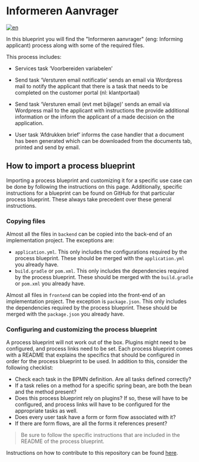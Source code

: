# Informeren Aanvrager

[![en](https://img.shields.io/badge/lang-en-red.svg)](https://github.com/generiekzaakafhandelcomponent/Basisprocessen/blob/feature/informeren-aanvrager/README.md)

In this blueprint you will find the "Informeren aanvrager" (eng: Informing applicant) process along with some of the required files.

This process includes:

* Services task ‘Voorbereiden variabelen’

* Send task ‘Versturen email notificatie’ sends an email via Wordpress mail to notify the applicant that there is a task that needs to be completed on the customer portal (nl: klantportaal)

* Send task ‘Versturen email (evt met bijlage)' sends an email via Wordpress mail to the applicant with instructions the provide additional information or the inform the applicant of a made decision on the application.

* User task ‘Afdrukken brief’ informs the case handler that a document has been generated which can be downloaded from the documents tab, printed and send by email.


## How to import a process blueprint

Importing a process blueprint and customizing it for a specific use case can be done by following the instructions on
this page. Additionally, specific instructions for a blueprint can be found on GitHub for that particular process
blueprint. These always take precedent over these general instructions.

### Copying files

Almost all the files in `backend` can be copied into the back-end of an implementation project. The exceptions are:

* `application.yml`. This only includes the configurations required by the process blueprint. These should be merged
  with the `application.yml` you already have.
* `build.gradle` or `pom.xml`. This only includes the dependencies required by the process blueprint. These should be
  merged with the `build.gradle` or `pom.xml` you already have.

Almost all files in `frontend` can be copied into the front-end of an implementation project. The exception is
`package.json`. This only includes the dependencies required by the process blueprint. These should be merged with
the `package.json` you already have.

### Configuring and customizing the process blueprint

A process blueprint will not work out of the box. Plugins might need to be configured, and process links need to be set.
Each process blueprint comes with a README that explains the specifics that should be configured in order for the
process blueprint to be used. In addition to this, consider the following checklist:

* Check each task in the BPMN definition. Are all tasks defined correctly?
* If a task relies on a method for a specific spring bean, are both the bean and the method present?
* Does this process blueprint rely on plugins? If so, these will have to be configured, and process links will have to
  be configured for the appropriate tasks as well.
* Does every user task have a form or form flow associated with it?
* If there are form flows, are all the forms it references present?

> Be sure to follow the specific instructions that are included in the README of the process blueprint.

Instructions on how to contribute to this repository can be found [here](https://github.com/generiekzaakafhandelcomponent/Basisprocessen/blob/feature/generieke-zaak/CONTRIBUTING.md).
